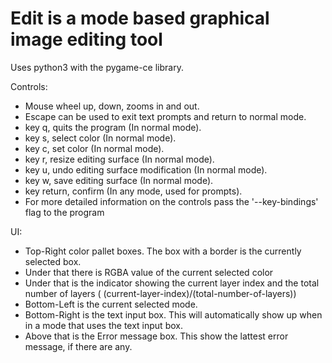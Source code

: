 
# Edit is a mode based graphical image editing tool
Uses python3 with the pygame-ce library.

Controls:
 - Mouse wheel up, down, zooms in and out.
 - Escape can be used to exit text prompts and return to normal mode.
 - key q, quits the program (In normal mode).
 - key s, select color (In normal mode).
 - key c, set color (In normal mode).
 - key r, resize editing surface (In normal mode).
 - key u, undo editing surface modification (In normal mode).
 - key w, save editing surface (In normal mode).
 - key return, confirm (In any mode, used for prompts).
 - For more detailed information on the controls pass the '--key-bindings' flag to the program

UI:
 - Top-Right color pallet boxes. The box with a border is the currently selected box.
 - Under that there is RGBA value of the current selected color
 - Under that is the indicator showing the current layer index and the total number of layers ( (current-layer-index)/(total-number-of-layers))
 - Bottom-Left is the current selected mode.
 - Bottom-Right is the text input box. This will automatically show up when in a mode that uses the text input box.
 - Above that is the Error message box. This show the lattest error message, if there are any.
